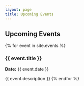 ```yaml
---
layout: page
title: Upcoming Events
---
```


## Upcoming Events

{% for event in site.events %}

### {{ event.title }}

**Date:** {{ event.date }}

{{ event.description }}
{% endfor %}
